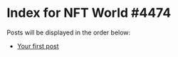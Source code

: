 # Index for NFT World #4474
Posts will be displayed in the order below:

- [Your first post](./001-first.md)

